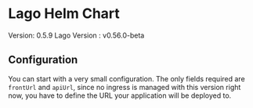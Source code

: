 # Lago Helm Chart

Version: 0.5.9
Lago Version : v0.56.0-beta

## Configuration

You can start with a very small configuration.
The only fields required are `frontUrl` and `apiUrl`, since no ingress is managed with this version right now, you have to define the URL your application will be deployed to.



